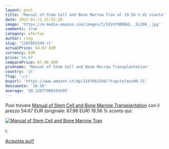 ```yaml
---
layout: post
title: 'Manual of Stem Cell and Bone Marrow Tran al 19.56 % di sconto'
date: 2021-01-11 15:52:29
image: 'https://m.media-amazon.com/images/I/51VoY9DRBdL._SL200_.jpg'
comments: true
category: ofertas
author: ring
slug: '1107661544-it'
actualPrice: 54.67 EUR
currency: EUR
price: 54.67
comparePrice: 67.96 EUR
prodname: 'Manual of Stem Cell and Bone Marrow Transplantation'
country: 'it'
flag: '🇮🇹'
buyurl: 'https://www.amazon.it/dp/1107661544/?tag=tolees00-21'
descuento: '19.56'
average: '50.12677966101695'
---
```


Puoi trovare [Manual of Stem Cell and Bone Marrow Transplantation](https://www.amazon.it/dp/1107661544/?tag=tolees00-21) con il prezzo 54.67 EUR (originale: 67.96 EUR) 19.56 % sconto qui:

[![Manual of Stem Cell and Bone Marrow Tran](https://m.media-amazon.com/images/I/51VoY9DRBdL._SL200_.jpg)](https://www.amazon.it/dp/1107661544/?tag=tolees00-21)

ℹ️:


[Acquista qui!!](https://www.amazon.it/dp/1107661544/?tag=tolees00-21)
